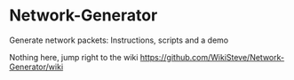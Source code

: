 # Network-Generator
Generate network packets: Instructions, scripts and a demo

Nothing here, jump right to the wiki
https://github.com/WikiSteve/Network-Generator/wiki
